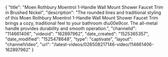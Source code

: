 {
    "title": "Moen Rothbury Moentrol 1-Handle Wall Mount Shower Faucet Trim in Brushed Nickel",
    "description": "The rounded lines and traditional styling of this Moen Rothbury Moentrol 1-Handle Wall Mount Shower Faucet Trim brings a cozy, traditional feel to your bathroom d\u00e9cor. The all-metal handle provides durability and smooth operation.",
    "channelid": "114661406",
    "videoid": "162897962",
    "date_created": "1525365357",
    "date_modified": "1525478648",
    "type": "captivate",
    "layout": "channelVideo",
    "url": "\/latest-videos\/026508217146-video\/114661406-162897962"
}